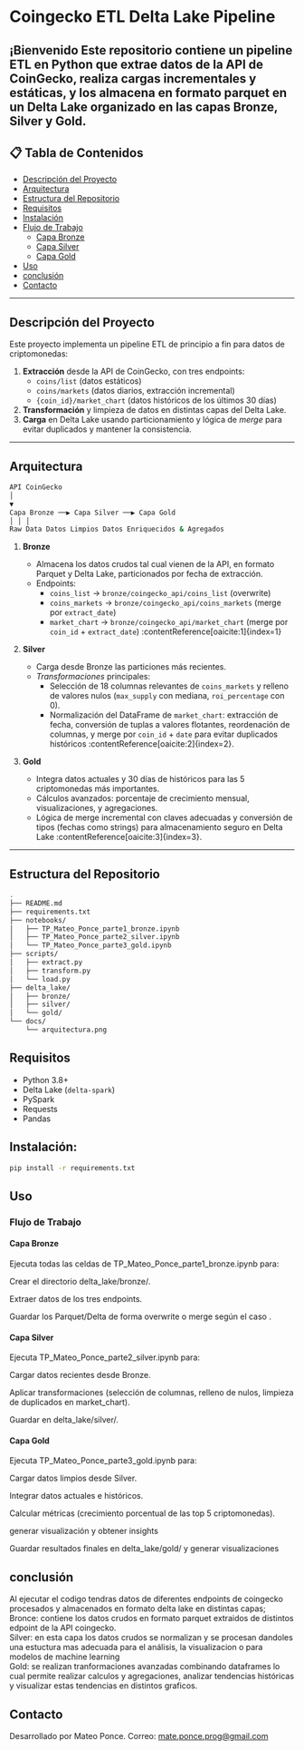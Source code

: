 # Coingecko ETL Delta Lake Pipeline

¡Bienvenido Este repositorio contiene un pipeline ETL en Python que extrae datos de la API de CoinGecko, realiza cargas incrementales y estáticas, y los almacena en formato parquet en un **Delta Lake** organizado en las capas **Bronze**, **Silver** y **Gold**.
---

## 📋 Tabla de Contenidos

- [Descripción del Proyecto](#descripción-del-proyecto)  
- [Arquitectura](#arquitectura)  
- [Estructura del Repositorio](#estructura-del-repositorio)  
- [Requisitos](#requisitos)  
- [Instalación](#instalación)  
- [Flujo de Trabajo](#flujo-de-trabajo)  
  - [Capa Bronze](#capa-bronze)  
  - [Capa Silver](#capa-silver)  
  - [Capa Gold](#capa-gold)  
- [Uso](#uso)
- [conclusión](#conclusión)
- [Contacto](#contacto)  

---

## Descripción del Proyecto

Este proyecto implementa un pipeline ETL de principio a fin para datos de criptomonedas:

1. **Extracción** desde la API de CoinGecko, con tres endpoints:
   - `coins/list` (datos estáticos)
   - `coins/markets` (datos diarios, extracción incremental)
   - `{coin_id}/market_chart` (datos históricos de los últimos 30 días)
2. **Transformación** y limpieza de datos en distintas capas del Delta Lake.
3. **Carga** en Delta Lake usando particionamiento y lógica de _merge_ para evitar duplicados y mantener la consistencia.

---

## Arquitectura
```bash
API CoinGecko
│
▼
Capa Bronze ──▶ Capa Silver ──▶ Capa Gold
│ │ │
Raw Data Datos Limpios Datos Enriquecidos & Agregados
```


1. **Bronze**  
   - Almacena los datos crudos tal cual vienen de la API, en formato Parquet y Delta Lake, particionados por fecha de extracción.  
   - Endpoints:  
     - `coins_list` → `bronze/coingecko_api/coins_list` (overwrite)  
     - `coins_markets` → `bronze/coingecko_api/coins_markets` (merge por `extract_date`)  
     - `market_chart` → `bronze/coingecko_api/market_chart` (merge por `coin_id` + `extract_date`) :contentReference[oaicite:1]{index=1}  

2. **Silver**  
   - Carga desde Bronze las particiones más recientes.  
   - _Transformaciones_ principales:  
     - Selección de 18 columnas relevantes de `coins_markets` y relleno de valores nulos (`max_supply` con mediana, `roi_percentage` con 0).  
     - Normalización del DataFrame de `market_chart`: extracción de fecha, conversión de tuplas a valores flotantes, reordenación de columnas, y merge por `coin_id` + `date` para evitar duplicados históricos :contentReference[oaicite:2]{index=2}.  

3. **Gold**  
   - Integra datos actuales y 30 días de históricos para las 5 criptomonedas más importantes.  
   - Cálculos avanzados: porcentaje de crecimiento mensual, visualizaciones, y agregaciones.  
   - Lógica de merge incremental con claves adecuadas y conversión de tipos (fechas como strings) para almacenamiento seguro en Delta Lake :contentReference[oaicite:3]{index=3}.  

---

## Estructura del Repositorio

```bash
.
├── README.md
├── requirements.txt
├── notebooks/
│   ├── TP_Mateo_Ponce_parte1_bronze.ipynb
│   ├── TP_Mateo_Ponce_parte2_silver.ipynb
│   └── TP_Mateo_Ponce_parte3_gold.ipynb
├── scripts/
│   ├── extract.py
│   ├── transform.py
│   └── load.py
├── delta_lake/
│   ├── bronze/
│   ├── silver/
│   └── gold/
└── docs/
    └── arquitectura.png
```

## Requisitos

- Python 3.8+  
- Delta Lake (`delta-spark`)  
- PySpark  
- Requests  
- Pandas  

## Instalación:

```bash
pip install -r requirements.txt
```

## Uso
### Flujo de Trabajo  
#### Capa Bronze  
Ejecuta todas las celdas de TP_Mateo_Ponce_parte1_bronze.ipynb para:

Crear el directorio delta_lake/bronze/.

Extraer datos de los tres endpoints.

Guardar los Parquet/Delta de forma overwrite o merge según el caso 
.

#### Capa Silver  
Ejecuta TP_Mateo_Ponce_parte2_silver.ipynb para:

Cargar datos recientes desde Bronze.

Aplicar transformaciones (selección de columnas, relleno de nulos, limpieza de duplicados en market_chart).

Guardar en delta_lake/silver/.

#### Capa Gold  
Ejecuta TP_Mateo_Ponce_parte3_gold.ipynb para:

Cargar datos limpios desde Silver.

Integrar datos actuales e históricos.

Calcular métricas (crecimiento porcentual de las top 5 criptomonedas).

generar visualización y obtener insights 

Guardar resultados finales en delta_lake/gold/ y generar visualizaciones


## conclusión 
Al ejecutar el codigo tendras datos de diferentes endpoints de coingecko procesados y almacenados en formato delta lake en distintas capas;
Bronce: contiene los datos crudos en formato parquet extraidos de distintos edpoint de la API coingecko.  
Silver: en esta capa los datos crudos se normalizan y se procesan dandoles una estuctura mas adecuada para el análisis, la visualizacion o para modelos de machine learning  
Gold: se realizan tranformaciones avanzadas combinando dataframes lo cual permite realizar calculos y agregaciones, analizar tendencias históricas y visualizar estas tendencias en distintos graficos.

## Contacto
Desarrollado por Mateo Ponce.
Correo: mate.ponce.prog@gmail.com
